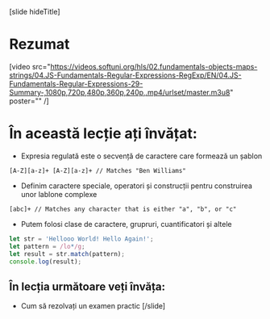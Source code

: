[slide hideTitle]
# Rezumat

[video src="https://videos.softuni.org/hls/02.fundamentals-objects-maps-strings/04.JS-Fundamentals-Regular-Expressions-RegExp/EN/04.JS-Fundamentals-Regular-Expressions-29-Summary-,1080p,720p,480p,360p,240p,.mp4/urlset/master.m3u8" poster="" /]

# În această lecție ați învățat:

- Expresia regulată este o secvență de caractere care formează un șablon

`[A-Z][a-z]+ [A-Z][a-z]+ // Matches "Ben Williams"`

- Definim caractere speciale, operatori și construcții pentru construirea unor lablone complexe

`[abc]+ // Matches any character that is either "a", "b", or "c"`

- Putem folosi clase de caractere, grupruri, cuantificatori și altele

```js live
let str = 'Hellooo World! Hello Again!';
let pattern = /lo*/g;
let result = str.match(pattern);
console.log(result);
```

## În lecția următoare veți învăța:

- Cum să rezolvați un examen practic
[/slide]
